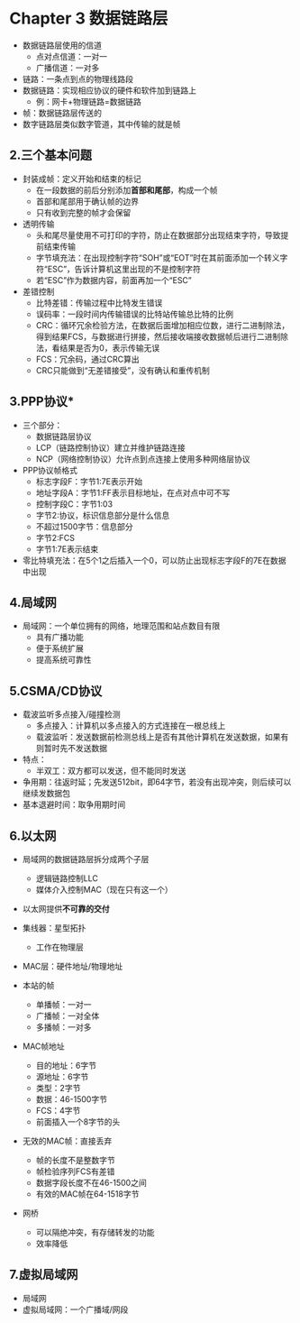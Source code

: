 # Chapter 3 数据链路层

- 数据链路层使用的信道
  - 点对点信道：一对一
  - 广播信道：一对多
- 链路：一条点到点的物理线路段
- 数据链路：实现相应协议的硬件和软件加到链路上
  - 例：网卡+物理链路=数据链路
- 帧：数据链路层传送的
- 数字链路层类似数字管道，其中传输的就是帧

## 2.三个基本问题

- 封装成帧：定义开始和结束的标记
  - 在一段数据的前后分别添加**首部和尾部**，构成一个帧
  - 首部和尾部用于确认帧的边界
  - 只有收到完整的帧才会保留
- 透明传输
  - 头和尾尽量使用不可打印的字符，防止在数据部分出现结束字符，导致提前结束传输
  - 字节填充法：在出现控制字符“SOH”或“EOT”时在其前面添加一个转义字符“ESC”，告诉计算机这里出现的不是控制字符
  - 若“ESC”作为数据内容，前面再加一个“ESC”
- 差错控制
  - 比特差错：传输过程中比特发生错误
  - 误码率：一段时间内传输错误的比特站传输总比特的比例
  - CRC：循环冗余检验方法，在数据后面增加相应位数，进行二进制除法，得到结果FCS，与数据进行拼接，然后接收端接收数据帧后进行二进制除法，看结果是否为0，表示传输无误
  - FCS：冗余码，通过CRC算出
  - CRC只能做到“无差错接受”，没有确认和重传机制

## 3.PPP协议*

- 三个部分：
  - 数据链路层协议
  - LCP（链路控制协议）建立并维护链路连接
  - NCP（网络控制协议）允许点到点连接上使用多种网络层协议
- PPP协议帧格式
  - 标志字段F：字节1:7E表示开始
  - 地址字段A：字节1:FF表示目标地址，在点对点中可不写
  - 控制字段C：字节1:03
  - 字节2:协议，标识信息部分是什么信息
  - 不超过1500字节：信息部分
  - 字节2:FCS
  - 字节1:7E表示结束
- 零比特填充法：在5个1之后插入一个0，可以防止出现标志字段F的7E在数据中出现

## 4.局域网

- 局域网：一个单位拥有的网络，地理范围和站点数目有限
  - 具有广播功能
  - 便于系统扩展
  - 提高系统可靠性

## 5.CSMA/CD协议

- 载波监听多点接入/碰撞检测
  - 多点接入：计算机以多点接入的方式连接在一根总线上
  - 载波监听：发送数据前检测总线上是否有其他计算机在发送数据，如果有则暂时先不发送数据
- 特点：
  - 半双工：双方都可以发送，但不能同时发送
- 争用期：往返时延；先发送512bit，即64字节，若没有出现冲突，则后续可以继续发数据包
- 基本退避时间：取争用期时间

## 6.以太网

- 局域网的数据链路层拆分成两个子层
  - 逻辑链路控制LLC
  - 媒体介入控制MAC（现在只有这一个）
- 以太网提供**不可靠的交付**
- 集线器：星型拓扑
  - 工作在物理层
- MAC层：硬件地址/物理地址
- 本站的帧
  - 单播帧：一对一
  - 广播帧：一对全体
  - 多播帧：一对多
- MAC帧地址
  - 目的地址：6字节
  - 源地址：6字节
  - 类型：2字节
  - 数据：46-1500字节
  - FCS：4字节
  - 前面插入一个8字节的头
- 无效的MAC帧：直接丢弃
  - 帧的长度不是整数字节
  - 帧检验序列FCS有差错
  - 数据字段长度不在46-1500之间
  - 有效的MAC帧在64-1518字节

- 网桥
  - 可以隔绝冲突，有存储转发的功能
  - 效率降低

## 7.虚拟局域网

- 局域网
- 虚拟局域网：一个广播域/网段